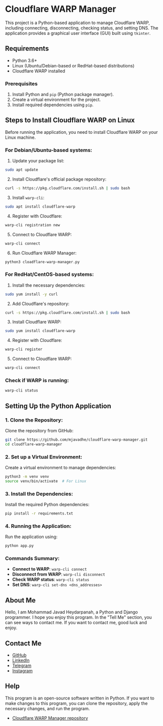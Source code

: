 
# Cloudflare WARP Manager

This project is a Python-based application to manage Cloudflare WARP, including connecting, disconnecting, checking status, and setting DNS. The application provides a graphical user interface (GUI) built using `tkinter`.

## Requirements

- Python 3.6+
- Linux (Ubuntu/Debian-based or RedHat-based distributions)
- Cloudflare WARP installed

### Prerequisites

1. Install Python and `pip` (Python package manager).
2. Create a virtual environment for the project.
3. Install required dependencies using `pip`.

## Steps to Install Cloudflare WARP on Linux

Before running the application, you need to install Cloudflare WARP on your Linux machine.

### For Debian/Ubuntu-based systems:

1. Update your package list:

```bash
sudo apt update
```

2. Install Cloudflare's official package repository:

```bash
curl -s https://pkg.cloudflare.com/install.sh | sudo bash
```

3. Install `warp-cli`:

```bash
sudo apt install cloudflare-warp
```

4. Register with Cloudflare:

```bash
warp-cli registration new
```

5. Connect to Cloudflare WARP:

```bash
warp-cli connect
```

6. Run Cloudflare WARP Manager:

```bash
python3 cloadflare-warp-manager.py  
```

### For RedHat/CentOS-based systems:

1. Install the necessary dependencies:

```bash
sudo yum install -y curl
```

2. Add Cloudflare's repository:

```bash
curl -s https://pkg.cloudflare.com/install.sh | sudo bash
```

3. Install Cloudflare WARP:

```bash
sudo yum install cloudflare-warp
```

4. Register with Cloudflare:

```bash
warp-cli register
```

5. Connect to Cloudflare WARP:

```bash
warp-cli connect
```

### Check if WARP is running:

```bash
warp-cli status
```

## Setting Up the Python Application

### 1. Clone the Repository:

Clone the repository from GitHub:

```bash
git clone https://github.com/mjavadhe/cloudflare-warp-manager.git
cd cloudflare-warp-manager
```

### 2. Set up a Virtual Environment:

Create a virtual environment to manage dependencies:

```bash
python3 -m venv venv
source venv/bin/activate  # For Linux
```

### 3. Install the Dependencies:

Install the required Python dependencies:

```bash
pip install -r requirements.txt
```

### 4. Running the Application:

Run the application using:

```bash
python app.py
```

### Commands Summary:

- **Connect to WARP**: `warp-cli connect`
- **Disconnect from WARP**: `warp-cli disconnect`
- **Check WARP status**: `warp-cli status`
- **Set DNS**: `warp-cli set-dns <dns_addresses>`

## About Me

Hello, I am Mohammad Javad Heydarpanah, a Python and Django programmer. I hope you enjoy this program. In the "Tell Me" section, you can see ways to contact me. If you want to contact me, good luck and enjoy.

## Contact Me

- [GitHub](https://github.com/mjavadhe)
- [LinkedIn](https://linkedin.com/in/mohamadjavad-heydarpanah-13377223b/)
- [Telegram](https://t.me/mjavad_he)
- [Instagram](https://instagram.com/mjavad.he)

## Help

This program is an open-source software written in Python. If you want to make changes to this program, you can clone the repository, apply the necessary changes, and run the program.

- [Cloudflare WARP Manager repository](https://github.com/mjavadhe/cloudflare-warp-manager)